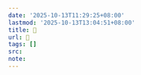 ```yaml
---
date: '2025-10-13T11:29:25+08:00'
lastmod: '2025-10-13T13:04:51+08:00'
title: 󰡜
url: 󰡜
tags: []
src:
note:
---
```

